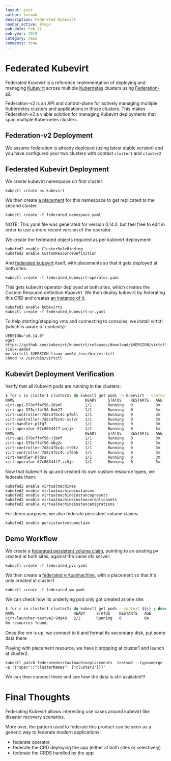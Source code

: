 ```yaml
---
layout: post
author: karmab
description: Federated Kubevirt
navbar_active: Blogs
pub-date: Feb 22
pub-year: 2019
category: news
comments: true
---
```


# Federated Kubevirt

Federated Kubevirt is a reference implementation of deploying and managing [Kubevirt](https://kubevirt.io/) across multiple
[Kubernetes](https://kubernetes.io/) clusters using [Federation-v2](https://github.com/kubernetes-sigs/federation-v2).

Federation-v2 is an API and control-plane for actively managing multiple Kubernetes clusters and applications in those
clusters. This makes Federation-v2 a viable solution for managing Kubevirt deployments that span multiple Kubernetes
clusters.

## Federation-v2 Deployment

We assume federation is already deployed (using latest stable version) and you have configured your two clusters with context `cluster1` and `cluster2`

## Federated Kubevirt Deployment

We create kubevirt namespace on first cluster:

```
kubectl create ns kubevirt
```

We then create [a placement](/assets/2019-02-22-federated-kubevirt/federated_namespace.yaml) for this namespace to get replicated to the second cluster.

```
kubectl create -f federated_namespace.yaml
```

NOTE: This yaml file was generated for version 0.14.0. but feel free to edit in order to use a more recent version of the operator

We create the federated objects required as per kubevirt deployment:

```
kubefed2 enable ClusterRoleBinding
kubefed2 enable CustomResourceDefinition
```
And [federated kubevirt](/assets/2019-02-22-federated-kubevirt/federated_kubevirt-operator.yaml) itself, with placements so that it gets deployed at both sites.

```
kubectl create -f federated_kubevirt-operator.yaml
```

This gets kubevirt operator deployed at both sites, which creates the Custom Resource definition *Kubevirt*. We then deploy kubevirt by federating this CRD and creates [an instance of it](/assets/2019-02-22-federated-kubevirt/federated_kubevirt-cr.yaml).

```
kubefed2 enable kubevirts
kubectl create -f federated_kubevirt-cr.yaml
```

To help starting/stopping vms and connecting to consoles, we install virtctl (which is aware of contexts):

```
VERSION="v0.14.0"
wget https://github.com/kubevirt/kubevirt/releases/download/$VERSION/virtctl-$VERSION-linux-amd64
mv virtctl-$VERSION-linux-amd64 /usr/bin/virtctl
chmod +x /usr/bin/virtctl
```

## Kubevirt Deployment Verification

Verify that all Kubevirt pods are running in the clusters:

```bash
$ for c in cluster1 cluster2; do kubectl get pods -n kubevirt --context ${c} ; done
NAME                               READY     STATUS    RESTARTS   AGE
virt-api-578cff4f56-2dsml          1/1       Running   0          3m
virt-api-578cff4f56-8mk27          1/1       Running   0          3m
virt-controller-7d8c4fbc4c-pfwll   1/1       Running   0          3m
virt-controller-7d8c4fbc4c-xvlvr   1/1       Running   0          3m
virt-handler-plfg7                 1/1       Running   0          3m
virt-operator-67c86544f7-pnjjk     1/1       Running   0          5m
NAME                               READY     STATUS    RESTARTS   AGE
virt-api-578cff4f56-jjbmf          1/1       Running   0          3m
virt-api-578cff4f56-m6g2c          1/1       Running   0          3m
virt-controller-7d8c4fbc4c-tt9tz   1/1       Running   0          3m
virt-controller-7d8c4fbc4c-zf6hh   1/1       Running   0          3m
virt-handler-bldss                 1/1       Running   0          3m
virt-operator-67c86544f7-zz5jc     1/1       Running   0          5m
```

Now that kubevirt is up and created its own custom resource types, we federate them:

```
kubefed2 enable virtualmachines
kubefed2 enable virtualmachineinstances
kubefed2 enable virtualmachineinstancepresets
kubefed2 enable virtualmachineinstancereplicasets
kubefed2 enable virtualmachineinstancemigrations
```

For demo purposes, we also federate persistent volume claims:

```
kubefed2 enable persistentvolumeclaim
```

## Demo Workflow

We create a [federated persistent volume claim](/assets/2019-02-22-federated-kubevirt/federated_pvc.yaml), pointing to an existing pv created at both sites, against the same nfs server:

```
kubectl create -f federated_pvc.yaml
```

We then create a [federated virtualmachine](/assets/2019-02-22-federated-kubevirt/federated_vm.yaml), with a placement so that it's only created at cluster1

```
kubectl create -f federated_vm.yaml
```

We can check how its underlying pod only got created at one site:

```bash
$ for c in cluster1 cluster2; do kubectl get pods --context ${c} ; done
NAME                          READY     STATUS    RESTARTS   AGE
virt-launcher-testvm2-9dq48   2/2       Running   0          6m
No resources found.
```

Once the vm is up, we connect to it and format its secondary disk, put some data there

Playing with placement resource, we have it stopping at cluster1 and launch at cluster2.

```
kubectl patch federatedvirtualmachineplacements  testvm2 --type=merge -p '{"spec":{"clusterNames": ["cluster2"]}}'
```

We can then connect there and see how the data is still available!!!

# Final Thoughts

Federating Kubevirt allows interesting use cases around kubevirt like disaster recovery scenarios.

More over, the pattern used to federate this product can be seen as a generic way to federate modern applications:

- federate operator
- federate the CRD deploying the app (either at both sites or selectively)
- federate the CRDS handled by the app
